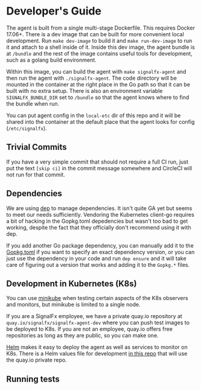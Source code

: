 # Developer's Guide

The agent is built from a single multi-stage Dockerfile. This requires Docker
17.06+.  There is a dev image that can be built for more convenient local
development. Run `make dev-image` to build it and `make run-dev-image` to run
it and attach to a shell inside of it.  Inside this dev image, the agent bundle
is at `/bundle` and the rest of the image contains useful tools for
development, such as a golang build environment.

Within this image, you can build the agent with `make signalfx-agent` and then
run the agent with `./signalfx-agent`.  The code directory will be mounted in
the container at the right place in the Go path so that it can be built with no
extra setup.  There is also an environment variable `SIGNALFX_BUNDLE_DIR` set
to `/bundle` so that the agent knows where to find the bundle when run.

You can put agent config in the `local-etc` dir of this repo and it will be
shared into the container at the default place that the agent looks for config
(`/etc/signalfx`).

## Trivial Commits
If you have a very simple commit that should not require a full CI run, just
put the text `[skip ci]` in the commit message somewhere and CircleCI will not
run for that commit.

## Dependencies

We are using [dep](https://github.com/golang/dep) to manage dependencies.  It
isn't quite GA yet but seems to meet our needs sufficiently.  Vendoring the
Kubernetes client-go requires a bit of hacking in the Gopkg.toml depedencies
but wasn't too bad to get working, despite the fact that they officially don't
recommend using it with dep.

If you add another Go package dependency, you can manually add it to the
[Gopkg.toml](../Gopkg.toml) if you want to specify an exact dependency version,
or you can just use the dependency in your code and run `dep ensure` and it
will take care of figuring out a version that works and adding it to the
`Gopkg.*` files.

## Development in Kubernetes (K8s)

You can use [minikube](https://github.com/kubernetes/minikube) when testing
certain aspects of the K8s observers and monitors, but minikube is limited to a
single node.

If you are a SignalFx employee, we have a private quay.io repository at
`quay.io/signalfx/signalfx-agent-dev` where you can push test images to be
deployed to K8s.  If you are not an employee, quay.io offers free repositories
as long as they are public, so you can make one.

[Helm](https://github.com/kubernetes/helm) makes it easy to deploy the agent as
well as services to monitor on K8s.  There is a Helm values file for
development [in this repo](../deployments/helm-dev-values.yaml]) that will use
the quay.io private repo.

## Running tests

